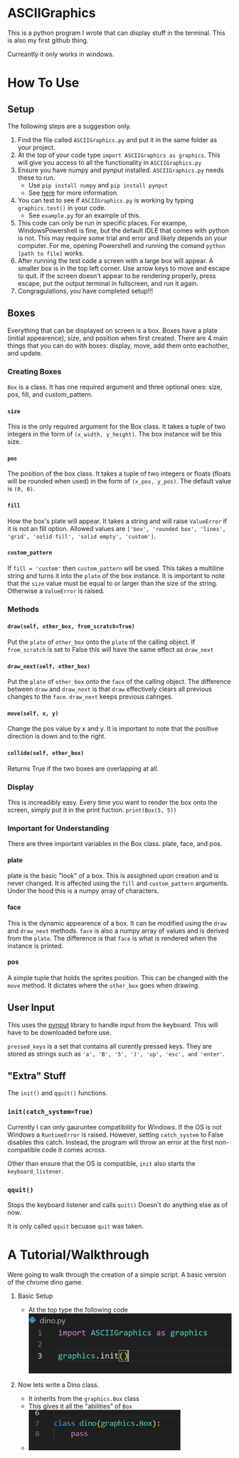 # ASCIIGraphics

This is a python program I wrote that can display stuff in the terminal. This is also my first github thing. 

Curreantly it only works in windows. 

# How To Use

## Setup
The following steps are a suggestion only. 

1. Find the file called `ASCIIGraphics.py` and put it in the same folder as your project.
2. At the top of your code type `import ASCIIGraphics as graphics`. This will give you access to all the functionality in `ASCIIGraphics.py`
3. Ensure you have numpy and pynput installed. `ASCIIGraphics.py` needs these to run.
     - Use `pip install numpy` and `pip install pynput`
     - See [here](https://packaging.python.org/en/latest/tutorials/installing-packages/) for more information.
4. You can test to see if `ASCIIGraphics.py` is working by typing `graphics.test()` in your code.
     - See `example.py` for an example of this.
6. This code can only be run in specific places. For exampe, WindowsPowershell is fine, but the default IDLE that comes with python is not. This may require some trial and error and likely depends on your computer. For me, opening Powershell and running the comand `python [path to file]` works.
7. After running the test code a screen with a large box will appear. A smaller box is in the top left corner. Use arrow keys to move and escape to quit. If the screen doesn't appear to be rendering properly, press escape, put the output terminal in fullscreen, and run it again.
8. Congragulations, you have completed setup!!!



## Boxes
Everything that can be displayed on screen is a box. Boxes have a plate (initial appearence), size, and position when first created. There are 4 main things that you can do with boxes: display, move, add them onto eachother, and update.
### Creating Boxes
`Box` is a class. It has one required argument and three optional ones: size, pos, fill, and custom_pattern.
#### `size`
This is the only required argument for the Box class. It takes a tuple of two integers in the form of `(x_width, y_height)`. The box instance will be this size.
#### `pos`
The position of the box class. It takes a tuple of two integers or floats (floats will be rounded when used) in the form of `(x_pos, y_pos)`. The default value is `(0, 0)`.
#### `fill`
How the box's plate will appear. It takes a string and will raise `ValueError` if it is not an fill option. Allowed values are `['box', 'rounded box', 'lines', 'grid', 'solid fill', 'solid empty', 'custom']`. 
#### `custom_pattern`
If `fill = 'custom'` then `custom_pattern` will be used. This takes a multiline string and turns it into the `plate` of the box instance. 
It is important to note that the `size` value must be equal to or larger than the size of the string. Otherwise a `ValueError` is raised.
### Methods
#### `draw(self, other_box, from_scratch=True)`
Put the `plate` of `other_box` onto the `plate` of the calling object.
If `from_scratch` is set to False this will have the same effect as `draw_next`
#### `draw_next(self, other_box)`
Put the `plate` of `other_box` onto the `face` of the calling object.
The difference between `draw` and `draw_next` is that `draw` effectively clears all previous changes to the `face`. `draw_next` keeps previous cahnges.
#### `move(self, x, y)`
Change the pos value by x and y.
It is important to note that the positive direction is down and to the right.
#### `collide(self, other_box)`
Returns True if the two boxes are overlapping at all. 
### Display
This is increadibly easy. Every time you want to render the box onto the screen, simply put it in the print fuction. 
`print(Box(5, 5))`
### Important for Understanding
There are three important variables in the Box class. plate, face, and pos. 
#### plate
plate is the basic "look" of a box. This is assighned upon creation and is never changed. It is affected using the `fill` and `custom_pattern` arguments. Under the hood this is a numpy array of characters. 
#### face
This is the dynamic appearence of a box. It can be modified using the `draw` and `draw_next` methods. `face` is also a numpy array of values and is derived from the `plate`. The difference is that `face` is what is rendered when the instance is printed.
#### pos
A simple tuple that holds the sprites position. This can be changed with the `move` method. It dictates where the `other_box` goes when drawing. 

## User Input
This uses the [pynput](https://pynput.readthedocs.io/en/latest/) library to handle input from the keyboard. This will have to be downloaded before use. 

`pressed_keys` is a set that contains all curently pressed keys. 
They are stored as strings such as `'a', 'B', '5', ')', 'up', 'esc', and 'enter'`. 

## "Extra" Stuff
The `init()` and `qquit()` functions. 
### `init(catch_system=True)`
Currently I can only gauruntee compatibility for Windows. If the OS is not Windows a `RuntimeError` is raised. However, setting `catch_system` to False disables this catch. Instead, the program will throw an error at the first non-compatible code it comes across.

Other than ensure that the OS is compatible, `init` also starts the `keyboard_listener`. 

### `qquit()`
Stops the keyboard listener and calls `quit()`
Doesn't do anything else as of now. 

It is only called `qquit` becuase `quit` was taken.



# A Tutorial/Walkthrough
Were going to walk through the creation of a simple script. A basic version of the chrome dino game.

1. Basic Setup
   - At the top type the following code
![import ASCIIGraphics as graphics   graphics.init()](README_images/setup.png)

2. Now lets write a Dino class.
   - It inherits from the `graphics.Box` class
   - This gives it all the "abilities" of `Box`
   - ![class Dino(graphics.Box)](README_images\dino%20class.png)

